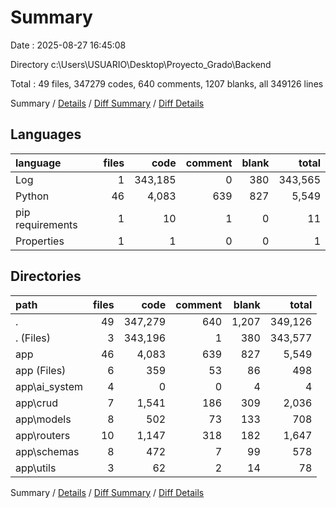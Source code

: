 # Summary

Date : 2025-08-27 16:45:08

Directory c:\\Users\\USUARIO\\Desktop\\Proyecto_Grado\\Backend

Total : 49 files,  347279 codes, 640 comments, 1207 blanks, all 349126 lines

Summary / [Details](details.md) / [Diff Summary](diff.md) / [Diff Details](diff-details.md)

## Languages
| language | files | code | comment | blank | total |
| :--- | ---: | ---: | ---: | ---: | ---: |
| Log | 1 | 343,185 | 0 | 380 | 343,565 |
| Python | 46 | 4,083 | 639 | 827 | 5,549 |
| pip requirements | 1 | 10 | 1 | 0 | 11 |
| Properties | 1 | 1 | 0 | 0 | 1 |

## Directories
| path | files | code | comment | blank | total |
| :--- | ---: | ---: | ---: | ---: | ---: |
| . | 49 | 347,279 | 640 | 1,207 | 349,126 |
| . (Files) | 3 | 343,196 | 1 | 380 | 343,577 |
| app | 46 | 4,083 | 639 | 827 | 5,549 |
| app (Files) | 6 | 359 | 53 | 86 | 498 |
| app\\ai_system | 4 | 0 | 0 | 4 | 4 |
| app\\crud | 7 | 1,541 | 186 | 309 | 2,036 |
| app\\models | 8 | 502 | 73 | 133 | 708 |
| app\\routers | 10 | 1,147 | 318 | 182 | 1,647 |
| app\\schemas | 8 | 472 | 7 | 99 | 578 |
| app\\utils | 3 | 62 | 2 | 14 | 78 |

Summary / [Details](details.md) / [Diff Summary](diff.md) / [Diff Details](diff-details.md)